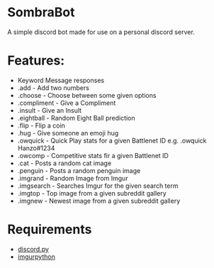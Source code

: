 # SombraBot
A simple discord bot made for use on a personal discord server.

# Features:
- Keyword Message responses
- .add - Add two numbers
- .choose - Choose between some given options
- .compliment - Give a Compliment
- .insult - Give an Insult
- .eightball - Random Eight Ball prediction
- .flip - Flip a coin
- .hug - Give someone an emoji hug
- .owquick - Quick Play stats for a given Battlenet ID e.g. .owquick Hanzo#1234
- .owcomp - Competitive stats fir a given Battlenet ID
- .cat - Posts a random cat image
- .penguin - Posts a random penguin image
- .imgrand - Random Image from Imgur
- .imgsearch - Searches Imgur for the given search term
- .imgtop - Top image from a given subreddit gallery
- .imgnew - Newest image from a given subreddit gallery

# Requirements
- [discord.py](https://github.com/Rapptz/discord.py)
- [imgurpython](https://github.com/Imgur/imgurpython)

